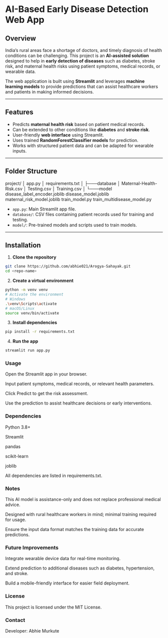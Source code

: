 # AI-Based Early Disease Detection Web App

## Overview
India’s rural areas face a shortage of doctors, and timely diagnosis of health conditions can be challenging. This project is an **AI-assisted solution** designed to help in **early detection of diseases** such as diabetes, stroke risk, and maternal health risks using patient symptoms, medical records, or wearable data.  

The web application is built using **Streamlit** and leverages **machine learning models** to provide predictions that can assist healthcare workers and patients in making informed decisions.

---

## Features
- Predicts **maternal health risk** based on patient medical records.
- Can be extended to other conditions like **diabetes** and **stroke risk**.
- User-friendly **web interface** using Streamlit.
- Uses trained **RandomForestClassifier models** for prediction.
- Works with structured patient data and can be adapted for wearable inputs.

---

## Folder Structure

project/
│ app.py
│ requirements.txt
│
├───database
│ Maternal-Health-Risk.csv
│ Testing.csv
│ Training.csv
│
└───model
disease_label_encoder.joblib
disease_model.joblib
maternal_risk_model.joblib
train_model.py
train_multidisease_model.py


- `app.py`: Main Streamlit app file.  
- `database/`: CSV files containing patient records used for training and testing.  
- `model/`: Pre-trained models and scripts used to train models.

---

## Installation

1. **Clone the repository**
```bash
git clone https://github.com/abhie021/Arogya-Sahayak.git
cd <repo-name>
```

2. **Create a virtual environment**
```bash
python -m venv venv
# Activate the environment
# Windows
.\venv\Scripts\activate
# macOS/Linux
source venv/bin/activate
```

3. **Install dependencies**
```bash
pip install -r requirements.txt
```

4. **Run the app**
```bash
streamlit run app.py
```

### Usage

Open the Streamlit app in your browser.

Input patient symptoms, medical records, or relevant health parameters.

Click Predict to get the risk assessment.

Use the prediction to assist healthcare decisions or early interventions.

### Dependencies

Python 3.8+

Streamlit

pandas

scikit-learn

joblib

All dependencies are listed in requirements.txt.

### Notes

This AI model is assistance-only and does not replace professional medical advice.

Designed with rural healthcare workers in mind; minimal training required for usage.

Ensure the input data format matches the training data for accurate predictions.

### Future Improvements

Integrate wearable device data for real-time monitoring.

Extend prediction to additional diseases such as diabetes, hypertension, and stroke.

Build a mobile-friendly interface for easier field deployment.

### License

This project is licensed under the MIT License.

### Contact

Developer: Abhie Murkute
